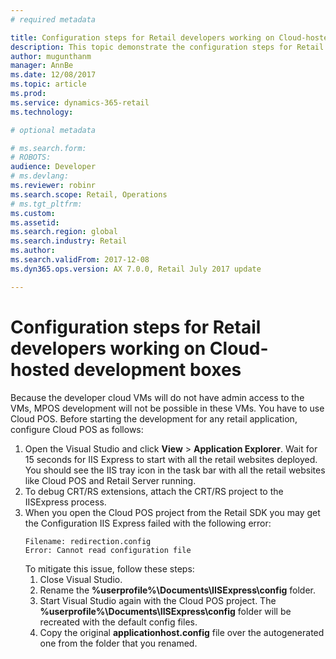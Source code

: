 ```yaml
---
# required metadata

title: Configuration steps for Retail developers working on Cloud-hosted development boxes
description: This topic demonstrate the configuration steps for Retail developers working on Cloud-hosted development boxes.
author: mugunthanm 
manager: AnnBe
ms.date: 12/08/2017
ms.topic: article
ms.prod: 
ms.service: dynamics-365-retail
ms.technology: 

# optional metadata

# ms.search.form: 
# ROBOTS: 
audience: Developer
# ms.devlang: 
ms.reviewer: robinr
ms.search.scope: Retail, Operations 
# ms.tgt_pltfrm: 
ms.custom: 
ms.assetid: 
ms.search.region: global
ms.search.industry: Retail
ms.author: 
ms.search.validFrom: 2017-12-08
ms.dyn365.ops.version: AX 7.0.0, Retail July 2017 update

---
```


# Configuration steps for Retail developers working on Cloud-hosted development boxes

Because the developer cloud VMs will do not have admin access to the VMs, MPOS development will not be possible in these VMs. You have to use Cloud POS. Before starting the development for any retail application, configure Cloud POS as follows:

1. Open the Visual Studio and click **View** > **Application Explorer**. Wait for 15 seconds for IIS Express to start with all the retail websites deployed. You should see the IIS tray icon in the task bar with all the retail websites like Cloud POS and Retail Server running.
4. To debug CRT/RS extensions, attach the CRT/RS project to the IISExpress process.
5. When you open the Cloud POS project from the Retail SDK you may get the Configuration IIS Express failed with the following error: 
    ```
    Filename: redirection.config
    Error: Cannot read configuration file
    ``` 
    To mitigate this issue, follow these steps:
    1. Close Visual Studio.
    2. Rename the **%userprofile%\Documents\IISExpress\config** folder.
    3. Start Visual Studio again with the Cloud POS project. The **%userprofile%\Documents\IISExpress\config** folder will be recreated with the default config files.
    4. Copy the original **applicationhost.config** file over the autogenerated one from the folder that you renamed.

